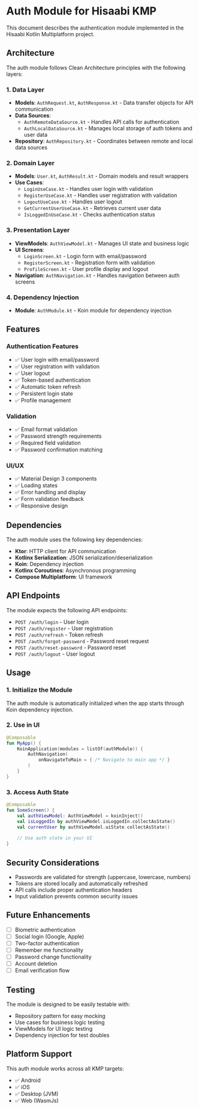 # Auth Module for Hisaabi KMP

This document describes the authentication module implemented in the Hisaabi Kotlin Multiplatform project.

## Architecture

The auth module follows Clean Architecture principles with the following layers:

### 1. Data Layer
- **Models**: `AuthRequest.kt`, `AuthResponse.kt` - Data transfer objects for API communication
- **Data Sources**: 
  - `AuthRemoteDataSource.kt` - Handles API calls for authentication
  - `AuthLocalDataSource.kt` - Manages local storage of auth tokens and user data
- **Repository**: `AuthRepository.kt` - Coordinates between remote and local data sources

### 2. Domain Layer
- **Models**: `User.kt`, `AuthResult.kt` - Domain models and result wrappers
- **Use Cases**: 
  - `LoginUseCase.kt` - Handles user login with validation
  - `RegisterUseCase.kt` - Handles user registration with validation
  - `LogoutUseCase.kt` - Handles user logout
  - `GetCurrentUserUseCase.kt` - Retrieves current user data
  - `IsLoggedInUseCase.kt` - Checks authentication status

### 3. Presentation Layer
- **ViewModels**: `AuthViewModel.kt` - Manages UI state and business logic
- **UI Screens**:
  - `LoginScreen.kt` - Login form with email/password
  - `RegisterScreen.kt` - Registration form with validation
  - `ProfileScreen.kt` - User profile display and logout
- **Navigation**: `AuthNavigation.kt` - Handles navigation between auth screens

### 4. Dependency Injection
- **Module**: `AuthModule.kt` - Koin module for dependency injection

## Features

### Authentication Features
- ✅ User login with email/password
- ✅ User registration with validation
- ✅ User logout
- ✅ Token-based authentication
- ✅ Automatic token refresh
- ✅ Persistent login state
- ✅ Profile management

### Validation
- ✅ Email format validation
- ✅ Password strength requirements
- ✅ Required field validation
- ✅ Password confirmation matching

### UI/UX
- ✅ Material Design 3 components
- ✅ Loading states
- ✅ Error handling and display
- ✅ Form validation feedback
- ✅ Responsive design

## Dependencies

The auth module uses the following key dependencies:

- **Ktor**: HTTP client for API communication
- **Kotlinx Serialization**: JSON serialization/deserialization
- **Koin**: Dependency injection
- **Kotlinx Coroutines**: Asynchronous programming
- **Compose Multiplatform**: UI framework

## API Endpoints

The module expects the following API endpoints:

- `POST /auth/login` - User login
- `POST /auth/register` - User registration
- `POST /auth/refresh` - Token refresh
- `POST /auth/forgot-password` - Password reset request
- `POST /auth/reset-password` - Password reset
- `POST /auth/logout` - User logout

## Usage

### 1. Initialize the Module

The auth module is automatically initialized when the app starts through Koin dependency injection.

### 2. Use in UI

```kotlin
@Composable
fun MyApp() {
    KoinApplication(modules = listOf(authModule)) {
        AuthNavigation(
            onNavigateToMain = { /* Navigate to main app */ }
        )
    }
}
```

### 3. Access Auth State

```kotlin
@Composable
fun SomeScreen() {
    val authViewModel: AuthViewModel = koinInject()
    val isLoggedIn by authViewModel.isLoggedIn.collectAsState()
    val currentUser by authViewModel.uiState.collectAsState()
    
    // Use auth state in your UI
}
```

## Security Considerations

- Passwords are validated for strength (uppercase, lowercase, numbers)
- Tokens are stored locally and automatically refreshed
- API calls include proper authentication headers
- Input validation prevents common security issues

## Future Enhancements

- [ ] Biometric authentication
- [ ] Social login (Google, Apple)
- [ ] Two-factor authentication
- [ ] Remember me functionality
- [ ] Password change functionality
- [ ] Account deletion
- [ ] Email verification flow

## Testing

The module is designed to be easily testable with:
- Repository pattern for easy mocking
- Use cases for business logic testing
- ViewModels for UI logic testing
- Dependency injection for test doubles

## Platform Support

This auth module works across all KMP targets:
- ✅ Android
- ✅ iOS
- ✅ Desktop (JVM)
- ✅ Web (WasmJs)
